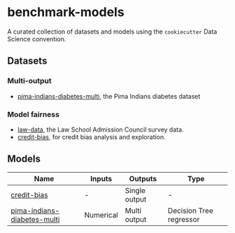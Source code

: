 # benchmark-models

A curated collection of datasets and models using the `cookiecutter` Data Science convention.

## Datasets

### Multi-output

- [pima-indians-diabetes-multi](./pima-indians-diabetes-multi), the Pima Indians diabetes dataset

### Model fairness

- [law-data](./law-data), the Law School Admission Council survey data.
- [credit-bias](./credit-bias), for credit bias analysis and exploration.

## Models

| Name                                  | Inputs                 | Outputs       | Type                    |
|---------------------------------------|------------------------|---------------|-------------------------|
| [credit-bias](./credit-bias)          | -                      | Single output | -                       |
| [pima-indians-diabetes-multi](./pima-indians-diabetes-multi) | Numerical | Multi output  | Decision Tree regressor |
